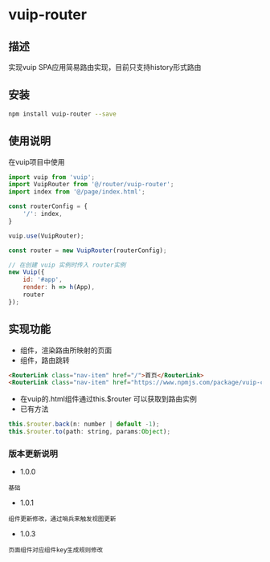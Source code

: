 # vuip-router
## 描述
实现vuip SPA应用简易路由实现，目前只支持history形式路由

## 安装
``` bash
npm install vuip-router --save
```
## 使用说明
在vuip项目中使用
``` javascript
import vuip from 'vuip';
import VuipRouter from '@/router/vuip-router';
import index from '@/page/index.html';

const routerConfig = {
    '/': index,
}

vuip.use(VuipRouter);

const router = new VuipRouter(routerConfig);

// 在创建 vuip 实例时传入 router实例
new Vuip({
    id: '#app',
    render: h => h(App),
    router
});
```

## 实现功能
* <RouterView /> 组件，渲染路由所映射的页面
* <RouterLink /> 组件，路由跳转
```html
<RouterLink class="nav-item" href="/">首页</RouterLink>
<RouterLink class="nav-item" href="https://www.npmjs.com/package/vuip-cli" target="_blank">外连接</RouterLink>
```
* 在vuip的.html组件通过this.$router 可以获取到路由实例
* 已有方法
```javascript
this.$router.back(n: number | default -1);
this.$router.to(path: string, params:Object);
```

### 版本更新说明
+ 1.0.0
```
基础
```

+ 1.0.1
```
组件更新修改，通过哨兵来触发视图更新
```

+ 1.0.3
```
页面组件对应组件key生成规则修改
```